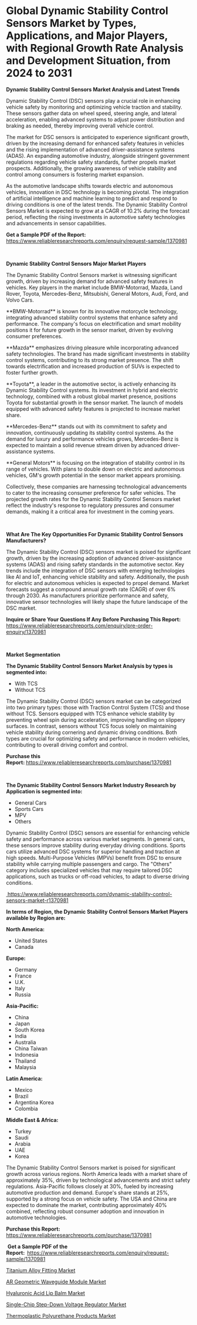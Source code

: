 <p><h1>Global Dynamic Stability Control Sensors Market by Types, Applications, and Major Players, with Regional Growth Rate Analysis and Development Situation, from 2024 to 2031</h1></p><p><strong>Dynamic Stability Control Sensors Market Analysis and Latest Trends</strong></p>
<p><p>Dynamic Stability Control (DSC) sensors play a crucial role in enhancing vehicle safety by monitoring and optimizing vehicle traction and stability. These sensors gather data on wheel speed, steering angle, and lateral acceleration, enabling advanced systems to adjust power distribution and braking as needed, thereby improving overall vehicle control. </p><p>The market for DSC sensors is anticipated to experience significant growth, driven by the increasing demand for enhanced safety features in vehicles and the rising implementation of advanced driver-assistance systems (ADAS). An expanding automotive industry, alongside stringent government regulations regarding vehicle safety standards, further propels market prospects. Additionally, the growing awareness of vehicle stability and control among consumers is fostering market expansion.</p><p>As the automotive landscape shifts towards electric and autonomous vehicles, innovation in DSC technology is becoming pivotal. The integration of artificial intelligence and machine learning to predict and respond to driving conditions is one of the latest trends. The Dynamic Stability Control Sensors Market is expected to grow at a CAGR of 10.2% during the forecast period, reflecting the rising investments in automotive safety technologies and advancements in sensor capabilities.</p></p>
<p><strong>Get a Sample PDF of the Report:&nbsp;</strong> <a href="https://www.reliableresearchreports.com/enquiry/request-sample/1370981?utm_campaign=16&utm_medium=2&utm_source=Github&utm_content=ia&utm_term=06122024&utm_id=dynamic-stability-control-sensors">https://www.reliableresearchreports.com/enquiry/request-sample/1370981</a></p>
<p>&nbsp;</p>
<p><strong>Dynamic Stability Control Sensors Major Market Players</strong></p>
<p><p>The Dynamic Stability Control Sensors market is witnessing significant growth, driven by increasing demand for advanced safety features in vehicles. Key players in the market include BMW-Motorrad, Mazda, Land Rover, Toyota, Mercedes-Benz, Mitsubishi, General Motors, Audi, Ford, and Volvo Cars.</p><p>**BMW-Motorrad** is known for its innovative motorcycle technology, integrating advanced stability control systems that enhance safety and performance. The company's focus on electrification and smart mobility positions it for future growth in the sensor market, driven by evolving consumer preferences.</p><p>**Mazda** emphasizes driving pleasure while incorporating advanced safety technologies. The brand has made significant investments in stability control systems, contributing to its strong market presence. The shift towards electrification and increased production of SUVs is expected to foster further growth.</p><p>**Toyota**, a leader in the automotive sector, is actively enhancing its Dynamic Stability Control systems. Its investment in hybrid and electric technology, combined with a robust global market presence, positions Toyota for substantial growth in the sensor market. The launch of models equipped with advanced safety features is projected to increase market share.</p><p>**Mercedes-Benz** stands out with its commitment to safety and innovation, continuously updating its stability control systems. As the demand for luxury and performance vehicles grows, Mercedes-Benz is expected to maintain a solid revenue stream driven by advanced driver-assistance systems.</p><p>**General Motors** is focusing on the integration of stability control in its range of vehicles. With plans to double down on electric and autonomous vehicles, GM's growth potential in the sensor market appears promising.</p><p>Collectively, these companies are harnessing technological advancements to cater to the increasing consumer preference for safer vehicles. The projected growth rates for the Dynamic Stability Control Sensors market reflect the industry's response to regulatory pressures and consumer demands, making it a critical area for investment in the coming years.</p></p>
<p>&nbsp;</p>
<p><strong>What Are The Key Opportunities For Dynamic Stability Control Sensors Manufacturers?</strong></p>
<p><p>The Dynamic Stability Control (DSC) sensors market is poised for significant growth, driven by the increasing adoption of advanced driver-assistance systems (ADAS) and rising safety standards in the automotive sector. Key trends include the integration of DSC sensors with emerging technologies like AI and IoT, enhancing vehicle stability and safety. Additionally, the push for electric and autonomous vehicles is expected to propel demand. Market forecasts suggest a compound annual growth rate (CAGR) of over 6% through 2030. As manufacturers prioritize performance and safety, innovative sensor technologies will likely shape the future landscape of the DSC market.</p></p>
<p><strong>Inquire or Share Your Questions If Any Before Purchasing This Report:</strong> <a href="https://www.reliableresearchreports.com/enquiry/pre-order-enquiry/1370981?utm_campaign=16&utm_medium=2&utm_source=Github&utm_content=ia&utm_term=06122024&utm_id=dynamic-stability-control-sensors">https://www.reliableresearchreports.com/enquiry/pre-order-enquiry/1370981</a></p>
<p>&nbsp;</p>
<p><strong>Market Segmentation</strong></p>
<p><strong>The Dynamic Stability Control Sensors Market Analysis by types is segmented into:</strong></p>
<p><ul><li>With TCS</li><li>Without TCS</li></ul></p>
<p><p>The Dynamic Stability Control (DSC) sensors market can be categorized into two primary types: those with Traction Control System (TCS) and those without TCS. Sensors equipped with TCS enhance vehicle stability by preventing wheel spin during acceleration, improving handling on slippery surfaces. In contrast, sensors without TCS focus solely on maintaining vehicle stability during cornering and dynamic driving conditions. Both types are crucial for optimizing safety and performance in modern vehicles, contributing to overall driving comfort and control.</p></p>
<p><strong>Purchase this Report:&nbsp;</strong><a href="https://www.reliableresearchreports.com/purchase/1370981?utm_campaign=16&utm_medium=2&utm_source=Github&utm_content=ia&utm_term=06122024&utm_id=dynamic-stability-control-sensors">https://www.reliableresearchreports.com/purchase/1370981</a></p>
<p>&nbsp;</p>
<p><strong>The Dynamic Stability Control Sensors Market Industry Research by Application is segmented into:</strong></p>
<p><ul><li>General Cars</li><li>Sports Cars</li><li>MPV</li><li>Others</li></ul></p>
<p><p>Dynamic Stability Control (DSC) sensors are essential for enhancing vehicle safety and performance across various market segments. In general cars, these sensors improve stability during everyday driving conditions. Sports cars utilize advanced DSC systems for superior handling and traction at high speeds. Multi-Purpose Vehicles (MPVs) benefit from DSC to ensure stability while carrying multiple passengers and cargo. The "Others" category includes specialized vehicles that may require tailored DSC applications, such as trucks or off-road vehicles, to adapt to diverse driving conditions.</p></p>
<p><a href="https://www.reliableresearchreports.com/dynamic-stability-control-sensors-market-r1370981?utm_campaign=16&utm_medium=2&utm_source=Github&utm_content=ia&utm_term=06122024&utm_id=dynamic-stability-control-sensors">&nbsp;https://www.reliableresearchreports.com/dynamic-stability-control-sensors-market-r1370981</a></p>
<p><strong>In terms of Region, the Dynamic Stability Control Sensors Market Players available by Region are:</strong></p>
<p>
    <p> <strong> North America: </strong>
        <ul>
            <li>United States</li>
            <li>Canada</li>
        </ul>
        </p> 
    <p> <strong> Europe: </strong>
        <ul>
            <li>Germany</li>
            <li>France</li>
            <li>U.K.</li>
            <li>Italy</li>
            <li>Russia</li>
        </ul>
        </p> 
    <p> <strong> Asia-Pacific: </strong>
        <ul>
            <li>China</li>
            <li>Japan</li>
            <li>South Korea</li>
            <li>India</li>
            <li>Australia</li>
            <li>China Taiwan</li>
            <li>Indonesia</li>
            <li>Thailand</li>
            <li>Malaysia</li>
        </ul>
        </p> 
    <p> <strong> Latin America: </strong>
        <ul>
            <li>Mexico</li>
            <li>Brazil</li>
            <li>Argentina Korea</li>
            <li>Colombia</li>
        </ul>
        </p> 
    <p> <strong> Middle East & Africa: </strong>
        <ul>
            <li>Turkey</li>
            <li>Saudi</li>
            <li>Arabia</li>
            <li>UAE</li>
            <li>Korea</li>
        </ul>
    </p>
    </p>
<p><p>The Dynamic Stability Control Sensors market is poised for significant growth across various regions. North America leads with a market share of approximately 35%, driven by technological advancements and strict safety regulations. Asia-Pacific follows closely at 30%, fueled by increasing automotive production and demand. Europe's share stands at 25%, supported by a strong focus on vehicle safety. The USA and China are expected to dominate the market, contributing approximately 40% combined, reflecting robust consumer adoption and innovation in automotive technologies.</p></p>
<p><strong>Purchase this Report: </strong><a href="https://www.reliableresearchreports.com/purchase/1370981?utm_campaign=16&utm_medium=2&utm_source=Github&utm_content=ia&utm_term=06122024&utm_id=dynamic-stability-control-sensors">https://www.reliableresearchreports.com/purchase/1370981</a></p>
<p>&nbsp;<strong>Get a Sample PDF of the Report:&nbsp;&nbsp;</strong><a href="https://www.reliableresearchreports.com/enquiry/request-sample/1370981?utm_campaign=16&utm_medium=2&utm_source=Github&utm_content=ia&utm_term=06122024&utm_id=dynamic-stability-control-sensors">https://www.reliableresearchreports.com/enquiry/request-sample/1370981</a></p>
<p><strong></strong></p>
<p><p><a href="https://github.com/JosephineMcguire65/Market-Research-Report-List-1/blob/main/titanium-alloy-fitting-market.md?utm_campaign=16&utm_medium=2&utm_source=Github&utm_content=ia&utm_term=06122024&utm_id=dynamic-stability-control-sensors">Titanium Alloy Fitting Market</a></p><p><a href="https://issuu.com/reportprime-2/docs/ar-geometric-waveguide-module-market-size-2030.ppt?utm_campaign=16&utm_medium=2&utm_source=Github&utm_content=ia&utm_term=06122024&utm_id=dynamic-stability-control-sensors">AR Geometric Waveguide Module Market</a></p><p><a href="https://issuu.com/reportprime-2/docs/hyaluronic-acid-lip-balm-market-size-2030.pptx?utm_campaign=16&utm_medium=2&utm_source=Github&utm_content=ia&utm_term=06122024&utm_id=dynamic-stability-control-sensors">Hyaluronic Acid Lip Balm Market</a></p><p><a href="https://github.com/YashRP12/Market-Research-Report-List-6/blob/main/single-chip-step-down-voltage-regulator-market.md?utm_campaign=16&utm_medium=2&utm_source=Github&utm_content=ia&utm_term=06122024&utm_id=dynamic-stability-control-sensors">Single-Chip Step-Down Voltage Regulator Market</a></p><p><a href="https://www.linkedin.com/pulse/the-hashub-gdiff?utm_campaign=16&utm_medium=2&utm_source=Github&utm_content=ia&utm_term=06122024&utm_id=dynamic-stability-control-sensors">Thermoplastic Polyurethane Products Market</a></p></p>